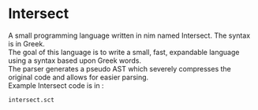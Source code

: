 # Intersect
A small programming language written in nim named Intersect. The syntax is in Greek. <br>
The goal of this language is to write a small, fast, expandable language using a syntax based upon Greek words. <br>
The parser generates a pseudo AST which severely compresses the original code and allows for easier parsing. <br>
Example Intersect code is in : 
```
intersect.sct
```
